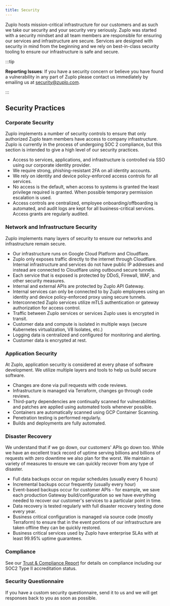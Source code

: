 ```yaml
---
title: Security
---
```


Zuplo hosts mission-critical infrastructure for our customers and as such we
take our security and your security very seriously. Zuplo was started with a
security mindset and all team members are responsible for ensuring our services
and infrastructure are secure. Services are designed with security in mind from
the beginning and we rely on best-in-class security tooling to ensure our
infrastructure is safe and secure.

:::tip

**Reporting Issues**: If you have a security concern or believe you have found a
vulnerability in any part of Zuplo please contact us immediately by emailing us
at <security@zuplo.com>.

:::

## Security Practices

### Corporate Security

Zuplo implements a number of security controls to ensure that only authorized
Zuplo team members have access to company infrastructure. Zuplo is currently in
the process of undergoing SOC 2 compliance, but this section is intended to give
a high level of our security practices.

- Access to services, applications, and infrastructure is controlled via SSO
  using our corporate identity provider.
- We require strong, phishing-resistant 2FA on all identity accounts.
- We rely on identity and device policy-enforced access controls for all
  services.
- No access is the default, when access to systems is granted the least
  privilege required is granted. When possible temporary permission escalation
  is used.
- Access controls are centralized, employee onboarding/offboarding is automated,
  and audit logs are kept for all business-critical services. Access grants are
  regularly audited.

### Network and Infrastructure Security

Zuplo implements many layers of security to ensure our networks and
infrastructure remain secure.

- Our infrastructure runs on Google Cloud Platform and Cloudflare.
- Zuplo only exposes traffic directly to the internet through Cloudflare.
  Internal infrastructure and services do not have public IP addresses and
  instead are connected to Cloudflare using outbound secure tunnels.
- Each service that is exposed is protected by DDoS, Firewall, WAF, and other
  security measures.
- Internal and external APIs are protected by Zuplo API Gateway.
- Internal services can only be connected to by Zuplo employees using an
  identity and device policy-enforced proxy using secure tunnels.
- Interconnected Zuplo services utilize mTLS authentication or gateway
  authorization for access control.
- Traffic between Zuplo services or services Zuplo uses is encrypted in transit.
- Customer data and compute is isolated in multiple ways (secure Kubernetes
  virtualization, V8 Isolates, etc.)
- Logging data is centralized and configured for monitoring and alerting.
- Customer data is encrypted at rest.

### Application Security

At Zuplo, application security is considered at every phase of software
development. We utilize multiple layers and tools to help us build secure
software.

- Changes are done via pull requests with code reviews.
- Infrastructure is managed via Terraform, changes go through code reviews.
- Third-party dependencies are continually scanned for vulnerabilities and
  patches are applied using automated tools whenever possible.
- Containers are automatically scanned using GCP Container Scanning.
- Penetration testing is performed regularly.
- Builds and deployments are fully automated.

### Disaster Recovery

We understand that if we go down, our customers' APIs go down too. While we have
an excellent track record of uptime serving billions and billions of requests
with zero downtime we also plan for the worst. We maintain a variety of measures
to ensure we can quickly recover from any type of disaster.

- Full data backups occur on regular schedules (usually every 6 hours)
- Incremental backups occur frequently (usually every hour)
- Event-based backups occur for customer APIs - for example, we save each
  production Gateway build/configuration so we have everything needed to recover
  our customer's services to a particular point in time.
- Data recovery is tested regularly with full disaster recovery testing done
  every year.
- Business critical configuration is managed via source code (mostly Terraform)
  to ensure that in the event portions of our infrastructure are taken offline
  they can be quickly restored.
- Business critical services used by Zuplo have enterprise SLAs with at least
  99.95% uptime guarantees.

### Compliance

See our [Trust & Compliance Report](https://trust.zuplo.com/) for details on
compliance including our SOC2 Type II accreditation status.

### Security Questionnaire

If you have a custom security questionnaire, send it to us and we will get
responses back to you as soon as possible.

